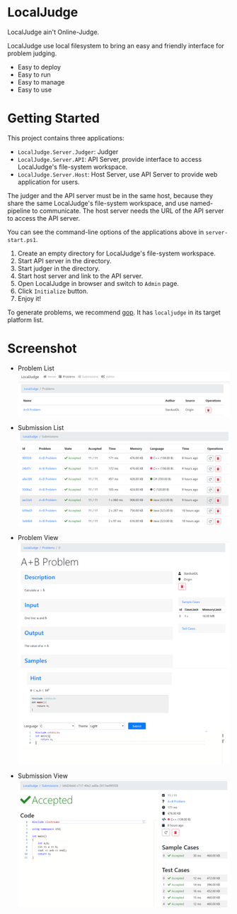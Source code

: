 # LocalJudge

LocalJudge ain't Online-Judge.

LocalJudge use local filesystem to bring an easy and friendly interface for problem judging.

- Easy to deploy
- Easy to run
- Easy to manage
- Easy to use

# Getting Started

This project contains three applications:

- `LocalJudge.Server.Judger`: Judger
- `LocalJudge.Server.API`: API Server, provide interface to access LocalJudge's file-system workspace.
- `LocalJudge.Server.Host`: Host Server, use API Server to provide web application for users.

The judger and the API server must be in the same host, because they share the same LocalJudge's file-system workspace, and use named-pipeline to communicate.
The host server needs the URL of the API server to access the API server.

You can see the command-line options of the applications above in `server-start.ps1`.

1. Create an empty directory for LocalJudge's file-system workspace.
2. Start API server in the directory.
3. Start judger in the directory.
4. Start host server and link to the API server.
5. Open LocalJudge in browser and switch to `Admin` page.
6. Click `Initialize` button.
7. Enjoy it!

To generate problems, we recommend [gop](https://github.com/StardustDL/generator-oj-problem). It has `localjudge` in its target platform list.

# Screenshot

- Problem List
![](docs/images/img0.png)

- Submission List
![](docs/images/img1.png)

- Problem View
![](docs/images/img2.png)
![](docs/images/img3.png)

- Submission View
![](docs/images/img4.png)
